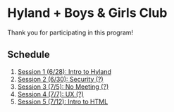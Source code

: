 # Hyland + Boys & Girls Club
Thank you for participating in this program!

## Schedule
1. [Session 1 (6/28): Intro to Hyland]()
1. [Session 2 (6/30): Security (?)]()
1. [Session 3 (7/5): No Meeting (?)]()
1. [Session 4 (7/7): UX (?)]()
1. [Session 5 (7/12): Intro to HTML](Session5HtmlIntro/StudentDesc.md)